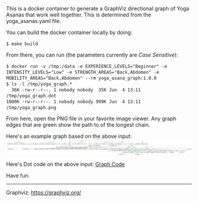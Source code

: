 This is a docker container to generate a GraphViz directional graph of Yoga Asanas that work well together. This is determined from the yoga_asanas.yaml file.

You can build the docker container locally by doing:

```shell
$ make build
```


From there, you can run (the parameters currently are *Case Sensitive*):

```shell
$ docker run -v /tmp:/data -e EXPERIENCE_LEVELS="Beginner" -e INTENSITY_LEVELS="Low" -e STRENGTH_AREAS="Back,Abdomen" -e MOBILITY_AREAS="Back,Abdomen" --rm yoga_asana_graph:1.0.0
$ ls -l /tmp/yoga_graph.*
  36K -rw-r--r--. 1 nobody nobody  35K Jun  4 13:11 /tmp/yoga_graph.dot
1000K -rw-r--r--. 1 nobody nobody 999K Jun  4 13:11 /tmp/yoga_graph.png
```

From here, open the PNG file in your favorite image viewer. Any graph edges that are green show the path to of the longest chain.

Here's an example graph based on the above input:
![Asana Graph](yoga_graph.png)

Here's Dot code on the above input:
[Graph Code](yoga_graph.dot)

Have fun.

---
Graphviz: https://graphviz.org/
